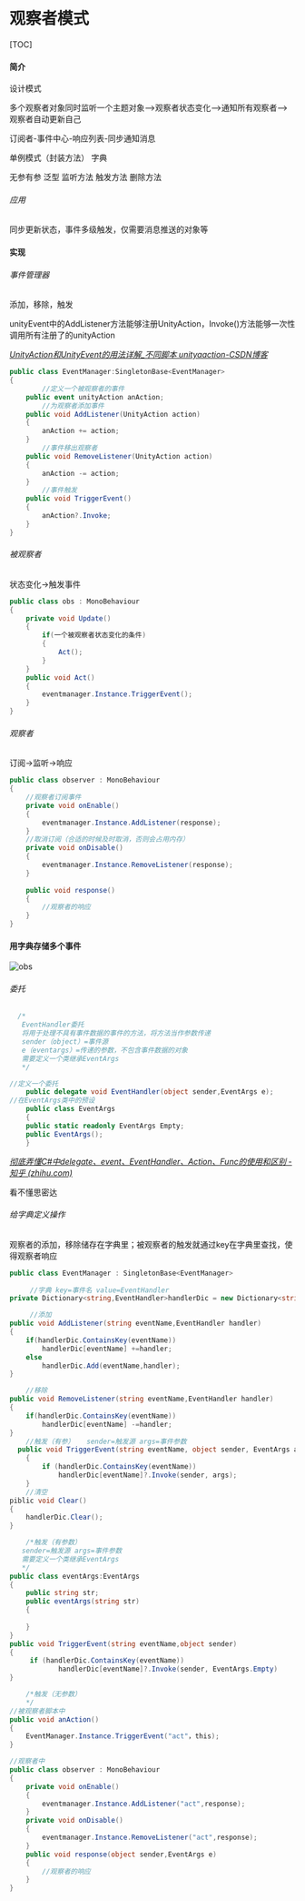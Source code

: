 # **观察者模式**



[TOC]

#### 简介

设计模式

多个观察者对象同时监听一个主题对象-->观察者状态变化-->通知所有观察者-->观察者自动更新自己

订阅者-事件中心-响应列表-同步通知消息

单例模式（封装方法） 字典

无参有参 泛型 监听方法 触发方法 删除方法

###### 应用

同步更新状态，事件多级触发，仅需要消息推送的对象等

#### 实现

###### 事件管理器

添加，移除，触发

unityEvent中的AddListener方法能够注册UnityAction，Invoke()方法能够一次性调用所有注册了的unityAction

*[UnityAction和UnityEvent的用法详解_不同脚本 unityaaction-CSDN博客](https://blog.csdn.net/inlet511/article/details/46822907)*

```c#
public class EventManager:SingletonBase<EventManager>
{
        //定义一个被观察者的事件
    public event unityAction anAction;
        //为观察者添加事件
    public void AddListener(UnityAction action)
    {
        anAction += action;
    }
        //事件移出观察者
    public void RemoveListener(UnityAction action)
    {
        anAction -= action;
    }
        //事件触发
    public void TriggerEvent()
    {
        anAction?.Invoke;
    }
}
```



###### 被观察者

状态变化->触发事件

```c#
public class obs : MonoBehaviour
{
    private void Update()
    {
        if(一个被观察者状态变化的条件)
        {
            Act();
        }
    }
    public void Act()
    {
        eventmanager.Instance.TriggerEvent();
    }
}
```

###### 观察者

订阅->监听->响应

```c#
public class observer : MonoBehaviour
{
    //观察者订阅事件
    private void onEnable()
    {
        eventmanager.Instance.AddListener(response);
    }
    //取消订阅（合适的时候及时取消，否则会占用内存）
    private void onDisable()
    {
        eventmanager.Instance.RemoveListener(response);
    }
    
    public void response()
    {
        //观察者的响应
    }
}
```



#### 用字典存储多个事件

![obs](C:/Users/24736/Desktop/obs.jpg)

###### 委托

```c#
  /*
   EventHandler委托
   将用于处理不具有事件数据的事件的方法，将方法当作参数传递
   sender（object）=事件源 
   e（eventargs）=传递的参数，不包含事件数据的对象
   需要定义一个类继承EventArgs
   */

//定义一个委托
    public delegate void EventHandler(object sender,EventArgs e);
//在EventArgs类中的预设
    public class EventArgs
    {
    public static readonly EventArgs Empty;
    public EventArgs();
    }

```

*[彻底弄懂C#中delegate、event、EventHandler、Action、Func的使用和区别 - 知乎 (zhihu.com)](https://zhuanlan.zhihu.com/p/620002450)*   

看不懂思密达

###### 给字典定义操作

观察者的添加，移除储存在字典里；被观察者的触发就通过key在字典里查找，使得观察者响应

```c#
public class EventManager : SingletonBase<EventManager>
    
     //字典 key=事件名 value=EventHandler
private Dictionary<string,EventHandler>handlerDic = new Dictionary<string,Eventhandler>();

     //添加
public void AddListener(string eventName,EventHandler handler)
{
    if(handlerDic.ContainsKey(eventName))
        handlerDic[eventName] +=handler;
    else
        handlerDic.Add(eventName,handler);
}

    //移除
public void RemoveListener(string eventName,EventHandler handler)
{
    if(handlerDic.ContainsKey(eventName))
        handlerDic[eventName] -=handler;
}
	//触发（有参）   sender=触发源 args=事件参数
  public void TriggerEvent(string eventName, object sender, EventArgs args)
    {
        if (handlerDic.ContainsKey(eventName))
            handlerDic[eventName]?.Invoke(sender, args);
    }
	//清空
piblic void Clear()
{
    handlerDic.Clear();
}
```

```c#
    /*触发（有参数）
   sender=触发源 args=事件参数
   需要定义一个类继承EventArgs
   */
public class eventArgs:EventArgs
{
    public string str;
    public eventArgs(string str)
    {
        
    }
}
public void TriggerEvent(string eventName,object sender)
{
     if (handlerDic.ContainsKey(eventName))
            handlerDic[eventName]?.Invoke(sender, EventArgs.Empty)
}
```



```c#
	/*触发（无参数）
	*/
//被观察者脚本中
public void anAction()
{
    EventManager.Instance.TriggerEvent("act"，this);
}

//观察者中
public class observer : MonoBehaviour
{
    private void onEnable()
    {
        eventmanager.Instance.AddListener("act",response);
    }
    private void onDisable()
    {
        eventmanager.Instance.RemoveListener("act",response);
    }
    public void response(object sender,EventArgs e)
    {
        //观察者的响应
    }
}
```









